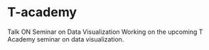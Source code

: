 # T-academy
Talk ON Seminar on Data Visualization
Working on the upcoming T Academy seminar on data visualization.
